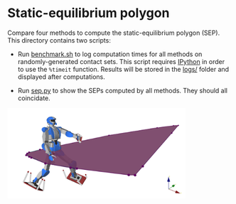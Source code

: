 # Static-equilibrium polygon

Compare four methods to compute the static-equilibrium polygon (SEP). This
directory contains two scripts:

- Run [benchmark.sh](benchmark.sh) to log computation times for all methods on
  randomly-generated contact sets. This script requires
  [IPython](https://ipython.org/) in order to use the ``%timeit`` function.
  Results will be stored in the [logs/](logs/) folder and displayed after
  computations.

- Run [sep.py](sep.py) to show the SEPs computed by all methods. They should
  all coincidate.

<img src="illustration.png" width="400">
